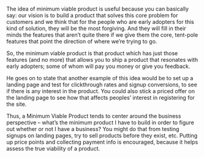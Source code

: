 The idea of minimum viable product is useful because you can basically say: our vision is to build a product that solves this core problem for customers and we think that for the people who are early adopters for this kind of solution, they will be the most forgiving. And they will fill in their minds the features that aren’t quite there if we give them the core, tent-pole features that point the direction of where we’re trying to go.

So, the minimum viable product is that product which has just those features (and no more) that allows you to ship a product that resonates with early adopters; some of whom will pay you money or give you feedback.

He goes on to state that another example of this idea would be to set up a landing page and test for clickthrough rates and signup conversions, to see if there is any interest in the product. You could also stick a priced offer on the landing page to see how that affects peoples’ interest in registering for the site.

Thus, a Minimum Viable Product tends to center around the business perspective – what’s the minimum product I have to build in order to figure out whether or not I have a business? You might do that from testing signups on landing pages, try to sell products before they exist, etc. Putting up price points and collecting payment info is encouraged, because it helps assess the true viability of a product.
